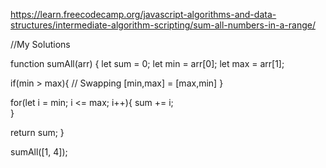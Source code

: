 https://learn.freecodecamp.org/javascript-algorithms-and-data-structures/intermediate-algorithm-scripting/sum-all-numbers-in-a-range/

//My Solutions

function sumAll(arr) {
  let sum = 0;
  let min = arr[0];
  let max = arr[1];
  
  if(min > max){  // Swapping
    [min,max] = [max,min]
  }

  for(let i = min; i <= max; i++){
    sum += i;    
  }

  return sum;
}

sumAll([1, 4]);
